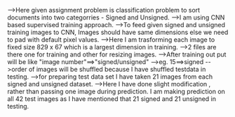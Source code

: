 -->Here given assignment problem is  classification problem to sort documents into two categorries - Signed and Unsigned.
-->I am using CNN based supervised training approach.
-->To feed given signed and unsigned training images to CNN, Images should have same dimensions else we need to pad with default pixel values.
-->Here I am trasforming each image to fixed size 829 x 67 which is a largest dimension in training.
-->2 files are there one for training and other for resizing images.
-->After training out put will be like "image number"==>"signed/unsigned"
-->eg. 15==>signed
-->order of images will be shuffled because I have shuffled testdata in testing.
-->for preparing test data set I have taken 21 images from each signed and unsigned dataset.
-->Here I have done slight modification , rather than passing one image during prediction. I am making prediction on all 42 test          images as I have mentioned that 21 signed and 21 unsigned in testing. 
